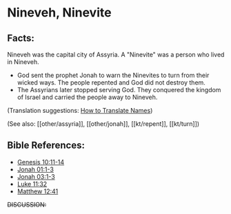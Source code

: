 # Nineveh, Ninevite #

## Facts: ##

Nineveh was the capital city of Assyria.  A "Ninevite" was a person who lived in Nineveh.

 * God sent the prophet Jonah to warn the Ninevites to turn from their wicked ways. The people repented and God did not destroy them.
 * The Assyrians later stopped serving God. They conquered the kingdom of Israel and carried the people away to Nineveh.

(Translation suggestions: [How to Translate Names](en/ta-vol1/translate/man/translate-names))

(See also: [[other/assyria]], [[other/jonah]], [[kt/repent]], [[kt/turn]])

## Bible References: ##

 

* [Genesis 10:11-14](en/tn/gen/help/10/11)
* [Jonah 01:1-3](en/tn/jon/help/01/01)
* [Jonah 03:1-3](en/tn/jon/help/03/01)
* [Luke 11:32](en/tn/luk/help/11/32)
* [Matthew 12:41](en/tn/mat/help/12/41)

~~DISCUSSION:~~
